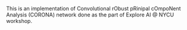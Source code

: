 This is an implementation of Convolutional rObust pRinipal cOmpoNent Analysis (CORONA) network done as the part of Explore AI @ NYCU workshop.
